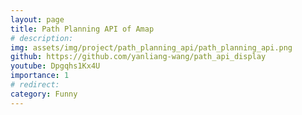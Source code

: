 ```yaml
---
layout: page
title: Path Planning API of Amap
# description: 
img: assets/img/project/path_planning_api/path_planning_api.png
github: https://github.com/yanliang-wang/path_api_display
youtube: Dpgqhs1Kx4U
importance: 1
# redirect: 
category: Funny
---
```

